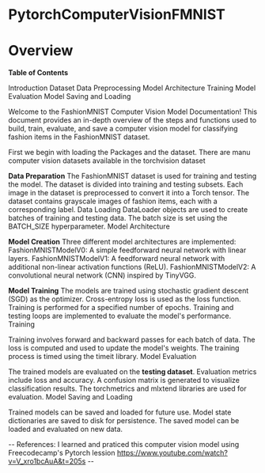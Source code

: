 # PytorchComputerVisionFMNIST 
# Overview

**Table of Contents**

Introduction
Dataset
Data Preprocessing
Model Architecture
Training
Model Evaluation
Model Saving and Loading

Welcome to the FashionMNIST Computer Vision Model Documentation! 
This document provides an in-depth overview of the steps and functions used to build, train, evaluate, and save a computer vision model for classifying fashion items in the FashionMNIST dataset.

First we begin with loading the Packages and the dataset. There are manu computer vision datasets available in the torchvision dataset

**Data Preparation**
The FashionMNIST dataset is used for training and testing the model.
The dataset is divided into training and testing subsets.
Each image in the dataset is preprocessed to convert it into a Torch tensor.
The dataset contains grayscale images of fashion items, each with a corresponding label.
Data Loading
DataLoader objects are used to create batches of training and testing data.
The batch size is set using the BATCH_SIZE hyperparameter.
Model Architecture

**Model Creation**
Three different model architectures are implemented:
FashionMNISTModelV0: A simple feedforward neural network with linear layers.
FashionMNISTModelV1: A feedforward neural network with additional non-linear activation functions (ReLU).
FashionMNISTModelV2: A convolutional neural network (CNN) inspired by TinyVGG.

**Model Training**
The models are trained using stochastic gradient descent (SGD) as the optimizer.
Cross-entropy loss is used as the loss function.
Training is performed for a specified number of epochs.
Training and testing loops are implemented to evaluate the model's performance.
Training

Training involves forward and backward passes for each batch of data.
The loss is computed and used to update the model's weights.
The training process is timed using the timeit library.
Model Evaluation

The trained models are evaluated on the **testing dataset**.
Evaluation metrics include loss and accuracy.
A confusion matrix is generated to visualize classification results.
The torchmetrics and mlxtend libraries are used for evaluation.
Model Saving and Loading

Trained models can be saved and loaded for future use.
Model state dictionaries are saved to disk for persistence.
The saved model can be loaded and evaluated on new data.

-- References: I learned and praticed this computer vision model using Freecodecamp's Pytorch lession https://www.youtube.com/watch?v=V_xro1bcAuA&t=205s --
